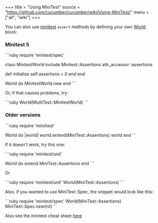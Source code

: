 +++
title = "Using MiniTest"
source = "https://github.com/cucumber/cucumber/wiki/Using-MiniTest/"
menu = ["all", "wiki"]
+++

You can also use [minitest](https://github.com/seattlerb/minitest) <code>assert</code> methods by defining your own [World](a-whole-new-world) block:

### Minitest 5

\`\`\`ruby
require 'minitest/spec'

class MinitestWorld
include Minitest::Assertions
attr\_accessor :assertions

def initialize
self.assertions = 0
end
end

World do
MinitestWorld.new
end
\`\`\`

Or, if that causes problems, try:

\`\`\`ruby
World(MultiTest::MinitestWorld)
\`\`\`

### Older versions

\`\`\`ruby
require 'mini/test'

World do |world|
world.extend(MiniTest::Assertions)
world
end
\`\`\`

If it doesn't work, try this one:

\`\`\`ruby
require 'minitest/unit'

World do
extend MiniTest::Assertions
end
\`\`\`

Or

\`\`\`ruby
require 'minitest/unit'
World(MiniTest::Assertions)
\`\`\`

Also, if you wanted to use MiniTest::Spec, the snippet would look like this:

\`\`\`ruby
require 'minitest/spec'
World(MiniTest::Assertions)
MiniTest::Spec.new(nil)
\`\`\`

Also see the minitest cheat sheet [here](https://web.archive.org/web/20120701103558/http://cheat.errtheblog.com/s/minitest/1)
